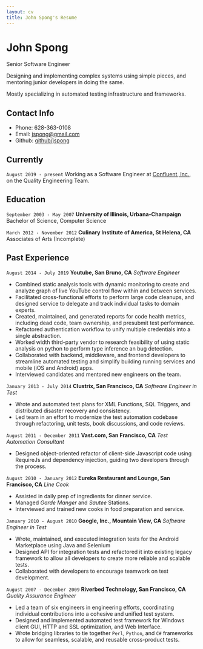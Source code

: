 ```yaml
---
layout: cv
title: John Spong's Resume
---
```


<!---
Using the wonderful layout from https://github.com/elipapa/markdown-cv/
-->

# John Spong

Senior Software Engineer

Designing and implementing complex systems using simple pieces,
and mentoring junior developers in doing the same.

Mostly specializing in automated testing infrastructure and frameworks.

## Contact Info

* Phone:       628-363-0108
* Email:       jspong@gmail.com
* Github:      [github/jspong](https://github.com/jspong)

## Currently

`August 2019 - present`
Working as a Software Engineer at
[Confluent, Inc.,](https://confluent.io) on the
Quality Engineering Team.

## Education

`September 2003 - May 2007`
__University of Illinois, Urbana-Champaign__
Bachelor of Science, Computer Science

`March 2012 - November 2012`
__Culinary Institute of America, St Helena, CA__
Associates of Arts (Incomplete)

## Past Experience

`August 2014 - July 2019`
__Youtube, San Bruno, CA__
*Software Engineer*

* Combined static analysis tools with dynamic monitoring to create and
  analyze graph of live YouTube control flow within and between services.
* Facilitated cross-functional efforts to perform large code cleanups,
  and designed service to delegate and track individual tasks to domain
  experts.
* Created, maintained, and generated reports for code health metrics,
  including dead code, team ownership, and presubmit test performance.
* Refactored authentication workflow to unify multiple credentials into
  a single abstraction.
* Worked width third-party vendor to research feasibility of using static
  analysis on python to perform type inference an bug detection.
* Collaborated with backend, middleware, and frontend developers to
  streamline automated testing and simplify building running services
  and mobile (iOS and Android) apps.
* Interviewed candidates and mentored new engineers on the team.

`January 2013 - July 2014`
__Clustrix, San Francisco, CA__
*Software Engineer in Test*

* Wrote and automated test plans for XML Functions, SQL Triggers, and
  distributed disaster recovery and consistency.
* Led team in an effort to modernize the test automation codebase through
  refactoring, unit tests, book discussions, and code reviews.

`August 2011 - December 2011`
__Vast.com, San Francisco, CA__
*Test Automation Consultant*

* Designed object-oriented refactor of client-side Javascript code using
  RequireJs and dependency injection, guiding two developers through the
  process.

`August 2010 - January 2012`
__Eureka Restaurant and Lounge, San Francisco, CA__
*Line Cook*

* Assisted in daily prep of ingredients for dinner service.
* Managed _Garde Manger_ and _Sautee_ Stations.
* Interviewed and trained new cooks in food preparation and service.

`January 2010 - August 2010`
__Google, Inc., Mountain View, CA__
*Software Engineer in Test*

* Wrote, maintained, and executed integration tests for the Android
  Marketplace using Java and Selenium
* Designed API for integration tests and refactored it into existing
  legacy framework to allow all developers to create more reliable and
  scalable tests.
* Collaborated with developers to encourage teamwork on test development.

`August 2007 - December 2009`
__Riverbed Technology, San Francisco, CA__
*Quality Assurance Engineer*

* Led a team of six engineers in engineering efforts, coordinating
  individual contributions into a cohesive and unified test system.
* Designed and implemented automated test framework for Windows client GUI,
  HTTP and SSL optimization, and Web Interface.
* Wrote bridging libraries to tie together `Perl`, `Python`, and `C#`
  frameworks to allow for seamless, scalable, and reusable cross-product
  tests.


